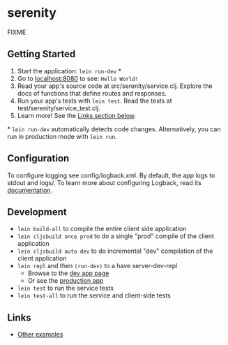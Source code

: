# serenity

FIXME

## Getting Started

1. Start the application: `lein run-dev` \*
2. Go to [localhost:8080](http://localhost:8080/) to see: `Hello World!`
3. Read your app's source code at src/serenity/service.clj. Explore the docs of functions
   that define routes and responses.
4. Run your app's tests with `lein test`. Read the tests at test/serenity/service_test.clj.
5. Learn more! See the [Links section below](#links).

\* `lein run-dev` automatically detects code changes. Alternatively, you can run in production mode
with `lein run`.

## Configuration

To configure logging see config/logback.xml. By default, the app logs to stdout and logs/.
To learn more about configuring Logback, read its [documentation](http://logback.qos.ch/documentation.html).

## Development

 * `lein build-all` to compile the entire client side application
 * `lein cljsbuild once prod` to do a single "prod" compile of the client application
 * `lein cljsbuild auto dev` to do incremental "dev" compilation of the client application
 * `lein repl` and then `(run-dev)` to a have server-dev-repl
   * Browse to the [dev app page](http://127.0.0.1:8080/dev/index.html)
   * Or see the [production app](http://127.0.0.1:8080/)
 * `lein test` to run the service tests
 * `lein test-all` to run the service and client-side tests

## Links
* [Other examples](https://github.com/pedestal/samples)

